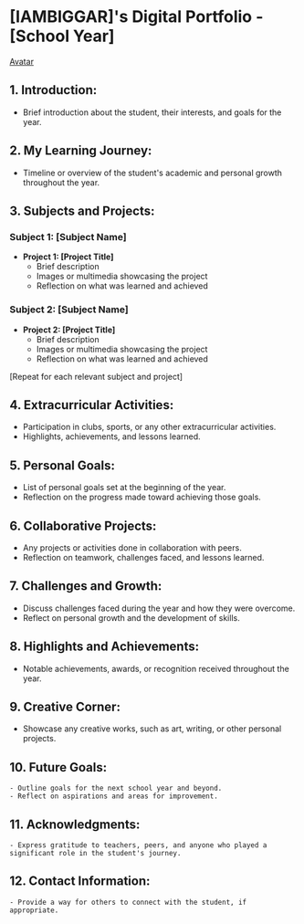 # [IAMBIGGAR]'s Digital Portfolio - [School Year]

[Avatar](https://readyplayer.me/gallery/65e644b5374014375e4602ad-tmaz2Ujpeg)
## 1. Introduction:
   - Brief introduction about the student, their interests, and goals for the year.

## 2. My Learning Journey:
   - Timeline or overview of the student's academic and personal growth throughout the year.

## 3. Subjects and Projects:

### Subject 1: [Subject Name]
   - **Project 1: [Project Title]**
     - Brief description
     - Images or multimedia showcasing the project
     - Reflection on what was learned and achieved

### Subject 2: [Subject Name]
   - **Project 2: [Project Title]**
     - Brief description
     - Images or multimedia showcasing the project
     - Reflection on what was learned and achieved

   [Repeat for each relevant subject and project]

## 4. Extracurricular Activities:
   - Participation in clubs, sports, or any other extracurricular activities.
   - Highlights, achievements, and lessons learned.

## 5. Personal Goals:
   - List of personal goals set at the beginning of the year.
   - Reflection on the progress made toward achieving those goals.

## 6. Collaborative Projects:
   - Any projects or activities done in collaboration with peers.
   - Reflection on teamwork, challenges faced, and lessons learned.

## 7. Challenges and Growth:
   - Discuss challenges faced during the year and how they were overcome.
   - Reflect on personal growth and the development of skills.

## 8. Highlights and Achievements:
   - Notable achievements, awards, or recognition received throughout the year.

## 9. Creative Corner:
   - Showcase any creative works, such as art, writing, or other personal projects.

## 10. Future Goals:
    - Outline goals for the next school year and beyond.
    - Reflect on aspirations and areas for improvement.

## 11. Acknowledgments:
    - Express gratitude to teachers, peers, and anyone who played a significant role in the student's journey.

## 12. Contact Information:
    - Provide a way for others to connect with the student, if appropriate.
